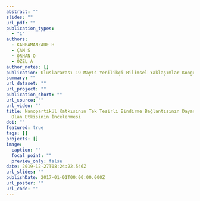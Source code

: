 ```yaml
---
abstract: ""
slides: ""
url_pdf: ""
publication_types:
  - "1"
authors:
  - KAHRAMANZADE H
  - ÇAM S
  - ORHAN O
  - ÖZEL A
author_notes: []
publication: Uluslararası 19 Mayıs Yenilikçi Bilimsel Yaklaşımlar Kongresi
summary: ""
url_dataset: ""
url_project: ""
publication_short: ""
url_source: ""
url_video: ""
title: Nanopartikül Katkısının Tek Tesirli Bindirme Bağlantısının Dayanımına
  Olan Etkisinin İncelenmesi
doi: ""
featured: true
tags: []
projects: []
image:
  caption: ""
  focal_point: ""
  preview_only: false
date: 2019-12-27T08:24:22.546Z
url_slides: ""
publishDate: 2017-01-01T00:00:00.000Z
url_poster: ""
url_code: ""
---
```

